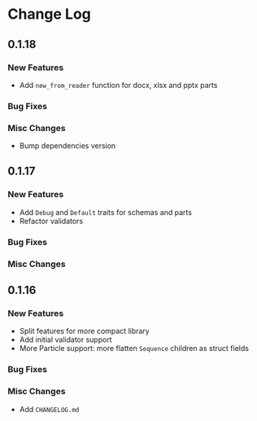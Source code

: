 # Change Log

## 0.1.18

### New Features

- Add `new_from_reader` function for docx, xlsx and pptx parts

### Bug Fixes

### Misc Changes

- Bump dependencies version

## 0.1.17

### New Features

- Add `Debug` and `Default` traits for schemas and parts
- Refactor validators

### Bug Fixes

### Misc Changes

## 0.1.16

### New Features

- Split features for more compact library
- Add initial validator support
- More Particle support: more flatten `Sequence` children as struct fields

### Bug Fixes

### Misc Changes

- Add `CHANGELOG.md`

